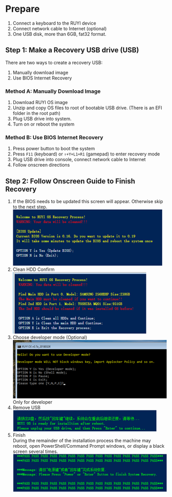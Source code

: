# Prepare
1. Connect a keyboard to the RUYI device
1. Connect network cable to Internet (optional)
1. One USB disk, more than 6GB, fat32 format.

## Step 1: Make a Recovery USB drive (USB)  

There are two ways to create a recovery USB:
1. Manually download image
1. Use BIOS Internet Recovery

### Method A:  Manually Download Image
1. Download RUYI OS image  
1. Unzip and copy OS files to root of bootable USB drive. (There is an EFI folder in the root path)  
1. Plug USB drive into system.
1. Turn on or reboot the system

### Method B: Use BIOS Internet Recovery
1. Press power button to boot the system  
1. Press `F11` (keyboard) or `↑+Y+L1+R1` (gamepad) to enter recovery mode
1. Plug USB drive into console, connect network cable to Internet
1. Follow onscreen directions

## Step 2: Follow Onscreen Guide to Finish Recovery  
1. If the BIOS needs to be updated this screen will appear.  Otherwise skip to the next step.  
![](/docs/img/update_bios.png)  
1. Clean HDD Confirm  
![](/docs/img/clean_hdd.png)  
1. Choose developer mode (Optional)  
![](/docs/img/dev_mode_choose.png)  
Only for developer  
1. Remove USB  
![](/docs/img/remove_usb.png)  
1. Finish  
During the remainder of the installation process the machine may reboot, open PowerShell/Command Prompt windows, or display a black screen several times.  
![](/docs/img/finish_recovery.png)
